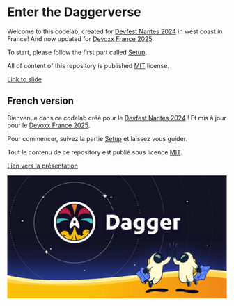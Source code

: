 # Enter the Daggerverse

Welcome to this codelab, created for [Devfest Nantes 2024](https://devfest2024.gdgnantes.com) in west coast in France! And now updated for [Devoxx France 2025](https://www.devoxx.fr/).

To start, please follow the first part called [Setup](runbooks/english/01-setup.md).

All of content of this repository is published [MIT](LICENSE) license.

[Link to slide](https://docs.google.com/presentation/d/1SvF3ZXCM0z6Xev1oOwQP0rPe02y5RH6DnO6YAIzsobc/edit?usp=sharing)

## French version

Bienvenue dans ce codelab créé pour le [Devfest Nantes 2024](https://devfest2024.gdgnantes.com) ! Et mis à jour pour le [Devoxx France 2025](https://www.devoxx.fr/).

Pour commencer, suivez la partie [Setup](runbooks/french/01-setup.md) et laissez vous guider.

Tout le contenu de ce repository est publié sous licence [MIT](LICENSE).

[Lien vers la présentation](https://docs.google.com/presentation/d/1bHa-cYo7Zx8NpSf_aktVSY0f5nu_-NCoNISsI_4gDmg/edit?usp=sharing)

![Dagger social card](dagger-social-card.jpg)
